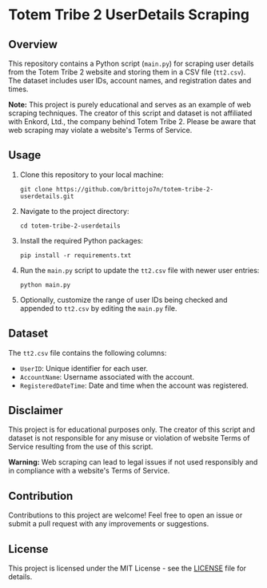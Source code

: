 # Totem Tribe 2 UserDetails Scraping

## Overview
This repository contains a Python script (`main.py`) for scraping user details from the Totem Tribe 2 website and storing them in a CSV file (`tt2.csv`). The dataset includes user IDs, account names, and registration dates and times.

**Note:** This project is purely educational and serves as an example of web scraping techniques. The creator of this script and dataset is not affiliated with Enkord, Ltd., the company behind Totem Tribe 2. Please be aware that web scraping may violate a website's Terms of Service.

## Usage
1. Clone this repository to your local machine:
   ```
   git clone https://github.com/brittojo7n/totem-tribe-2-userdetails.git
   ```

2. Navigate to the project directory:
   ```
   cd totem-tribe-2-userdetails
   ```

3. Install the required Python packages:
   ```
   pip install -r requirements.txt
   ```

4. Run the `main.py` script to update the `tt2.csv` file with newer user entries:
   ```
   python main.py
   ```

5. Optionally, customize the range of user IDs being checked and appended to `tt2.csv` by editing the `main.py` file.

## Dataset
The `tt2.csv` file contains the following columns:
- `UserID`: Unique identifier for each user.
- `AccountName`: Username associated with the account.
- `RegisteredDateTime`: Date and time when the account was registered.

## Disclaimer
This project is for educational purposes only. The creator of this script and dataset is not responsible for any misuse or violation of website Terms of Service resulting from the use of this script.

**Warning:** Web scraping can lead to legal issues if not used responsibly and in compliance with a website's Terms of Service.

## Contribution
Contributions to this project are welcome! Feel free to open an issue or submit a pull request with any improvements or suggestions.

## License
This project is licensed under the MIT License - see the [LICENSE](LICENSE) file for details.
